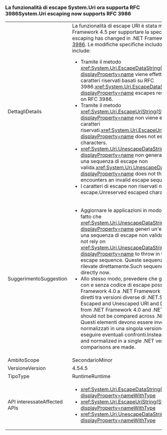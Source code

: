 ### <a name="systemuri-escaping-now-supports-rfc-3986"></a><span data-ttu-id="75788-101">La funzionalità di escape System.Uri ora supporta RFC 3986</span><span class="sxs-lookup"><span data-stu-id="75788-101">System.Uri escaping now supports RFC 3986</span></span>

|   |   |
|---|---|
|<span data-ttu-id="75788-102">Dettagli</span><span class="sxs-lookup"><span data-stu-id="75788-102">Details</span></span>|<span data-ttu-id="75788-103">La funzionalità di escape URI è stata modificata in .NET Framework 4.5 per supportare la specifica [RFC 3986](http://tools.ietf.org/html/rfc3986).</span><span class="sxs-lookup"><span data-stu-id="75788-103">URI escaping has changed in .NET Framework 4.5 to support [RFC 3986](http://tools.ietf.org/html/rfc3986).</span></span> <span data-ttu-id="75788-104">Le modifiche specifiche includono:</span><span class="sxs-lookup"><span data-stu-id="75788-104">Specific changes include:</span></span><ul><li><span data-ttu-id="75788-105">Tramite il metodo <xref:System.Uri.EscapeDataString(System.String)?displayProperty=name> viene effettuato l'escape dei caratteri riservati basati su RFC 3986.</span><span class="sxs-lookup"><span data-stu-id="75788-105"><xref:System.Uri.EscapeDataString(System.String)?displayProperty=name> escapes reserved characters based on RFC 3986.</span></span></li><li><span data-ttu-id="75788-106">Tramite il metodo <xref:System.Uri.EscapeUriString(System.String)?displayProperty=name> non viene effettuato l'escape dei caratteri riservati.</span><span class="sxs-lookup"><span data-stu-id="75788-106"><xref:System.Uri.EscapeUriString(System.String)?displayProperty=name> does not escape reserved characters.</span></span></li><li><span data-ttu-id="75788-107"><xref:System.Uri.UnescapeDataString(System.String)?displayProperty=name> non genera un'eccezione se rileva una sequenza di escape non valida.</span><span class="sxs-lookup"><span data-stu-id="75788-107"><xref:System.Uri.UnescapeDataString(System.String)?displayProperty=name> does not throw an exception if it encounters an invalid escape sequence.</span></span></li><li><span data-ttu-id="75788-108">I caratteri di escape non riservati non sono sottoposti a escape.</span><span class="sxs-lookup"><span data-stu-id="75788-108">Unreserved escaped characters are un-escaped.</span></span></li></ul>|
|<span data-ttu-id="75788-109">Suggerimento</span><span class="sxs-lookup"><span data-stu-id="75788-109">Suggestion</span></span>|<ul><li><span data-ttu-id="75788-110">Aggiornare le applicazioni in modo che non si basino sul fatto che <xref:System.Uri.UnescapeDataString(System.String)?displayProperty=name> generi un'eccezione in presenza di una sequenza di escape non valida.</span><span class="sxs-lookup"><span data-stu-id="75788-110">Update applications to not rely on <xref:System.Uri.UnescapeDataString(System.String)?displayProperty=name> to throw in the case of an invalid escape sequence.</span></span> <span data-ttu-id="75788-111">Queste sequenze devono ora essere rilevate direttamente.</span><span class="sxs-lookup"><span data-stu-id="75788-111">Such sequences must be detected directly now.</span></span></li><li><span data-ttu-id="75788-112">Allo stesso modo, prevedere che gli URI e le stringhe di dati con e senza codice di escape possano variare da .NET Framework 4.0 a .NET Framework 4.5 ed evitare confronti diretti tra versioni diverse di .NET.</span><span class="sxs-lookup"><span data-stu-id="75788-112">Similarly, expect that Escaped and Unescaped URI and Data strings may vary from .NET Framework 4.0 and .NET Framework 4.5 and should not be compared across .NET versions directly.</span></span> <span data-ttu-id="75788-113">Questi elementi devono essere invece analizzati e normalizzati in una singola versione di .NET prima di eseguire eventuali confronti.</span><span class="sxs-lookup"><span data-stu-id="75788-113">Instead, they should be parsed and normalized in a single .NET version before any comparisons are made.</span></span></li></ul>|
|<span data-ttu-id="75788-114">Ambito</span><span class="sxs-lookup"><span data-stu-id="75788-114">Scope</span></span>|<span data-ttu-id="75788-115">Secondario</span><span class="sxs-lookup"><span data-stu-id="75788-115">Minor</span></span>|
|<span data-ttu-id="75788-116">Versione</span><span class="sxs-lookup"><span data-stu-id="75788-116">Version</span></span>|<span data-ttu-id="75788-117">4.5</span><span class="sxs-lookup"><span data-stu-id="75788-117">4.5</span></span>|
|<span data-ttu-id="75788-118">Tipo</span><span class="sxs-lookup"><span data-stu-id="75788-118">Type</span></span>|<span data-ttu-id="75788-119">Runtime</span><span class="sxs-lookup"><span data-stu-id="75788-119">Runtime</span></span>|
|<span data-ttu-id="75788-120">API interessate</span><span class="sxs-lookup"><span data-stu-id="75788-120">Affected APIs</span></span>|<ul><li><xref:System.Uri.EscapeDataString(System.String)?displayProperty=nameWithType></li><li><xref:System.Uri.EscapeUriString(System.String)?displayProperty=nameWithType></li><li><xref:System.Uri.UnescapeDataString(System.String)?displayProperty=nameWithType></li></ul>|

